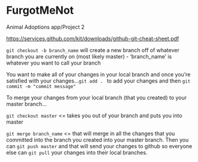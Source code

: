 # FurgotMeNot
Animal Adoptions app/Project 2


https://services.github.com/kit/downloads/github-git-cheat-sheet.pdf

`git checkout -b branch_name` will create a new branch off of whatever branch you are currently on (most likely master) - ‘branch_name’ is whatever you want to call your branch

You want to make all of your changes in your local branch and once you’re satisfied with your changes…`git add . ` to add your changes and then `git commit -m "commit message"`

To merge your changes from your local branch (that you created) to your master branch…

`git checkout master` <= takes you out of your branch and puts you into master

`git merge branch_name` <= that will merge in all the changes that you committed into the branch you created into your master branch. Then you can `git push master` and that will send your changes to github so everyone else can `git pull` your changes into their local branches.
